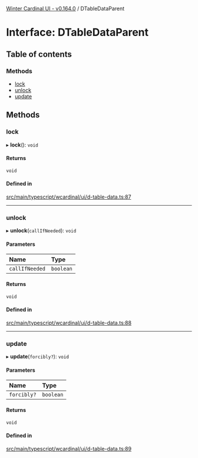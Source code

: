 [Winter Cardinal UI - v0.164.0](../index.md) / DTableDataParent

# Interface: DTableDataParent

## Table of contents

### Methods

- [lock](DTableDataParent.md#lock)
- [unlock](DTableDataParent.md#unlock)
- [update](DTableDataParent.md#update)

## Methods

### lock

▸ **lock**(): `void`

#### Returns

`void`

#### Defined in

[src/main/typescript/wcardinal/ui/d-table-data.ts:87](https://github.com/winter-cardinal/winter-cardinal-ui/blob/v0.164.0/src/main/typescript/wcardinal/ui/d-table-data.ts#L87)

___

### unlock

▸ **unlock**(`callIfNeeded`): `void`

#### Parameters

| Name | Type |
| :------ | :------ |
| `callIfNeeded` | `boolean` |

#### Returns

`void`

#### Defined in

[src/main/typescript/wcardinal/ui/d-table-data.ts:88](https://github.com/winter-cardinal/winter-cardinal-ui/blob/v0.164.0/src/main/typescript/wcardinal/ui/d-table-data.ts#L88)

___

### update

▸ **update**(`forcibly?`): `void`

#### Parameters

| Name | Type |
| :------ | :------ |
| `forcibly?` | `boolean` |

#### Returns

`void`

#### Defined in

[src/main/typescript/wcardinal/ui/d-table-data.ts:89](https://github.com/winter-cardinal/winter-cardinal-ui/blob/v0.164.0/src/main/typescript/wcardinal/ui/d-table-data.ts#L89)
